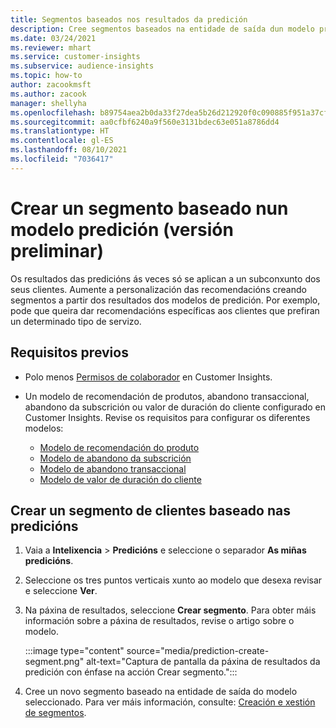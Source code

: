```yaml
---
title: Segmentos baseados nos resultados da predición
description: Cree segmentos baseados na entidade de saída dun modelo predición.
ms.date: 03/24/2021
ms.reviewer: mhart
ms.service: customer-insights
ms.subservice: audience-insights
ms.topic: how-to
author: zacookmsft
ms.author: zacook
manager: shellyha
ms.openlocfilehash: b89754aea2b0da33f27dea5b26d212920f0c090885f951a37cf42ff11c7b6e93
ms.sourcegitcommit: aa0cfbf6240a9f560e3131bdec63e051a8786dd4
ms.translationtype: HT
ms.contentlocale: gl-ES
ms.lasthandoff: 08/10/2021
ms.locfileid: "7036417"
---
```

# <a name="create-a-segment-based-on-a-prediction-model-preview"></a>Crear un segmento baseado nun modelo predición (versión preliminar)

Os resultados das predicións ás veces só se aplican a un subconxunto dos seus clientes. Aumente a personalización das recomendacións creando segmentos a partir dos resultados dos modelos de predición. Por exemplo, pode que queira dar recomendacións específicas aos clientes que prefiran un determinado tipo de servizo. 

## <a name="prerequisites"></a>Requisitos previos

- Polo menos [Permisos de colaborador](permissions.md) en Customer Insights.

- Un modelo de recomendación de produtos, abandono transaccional, abandono da subscrición ou valor de duración do cliente configurado en Customer Insights. Revise os requisitos para configurar os diferentes modelos:

  - [Modelo de recomendación do produto](predict-product-recommendation.md)
  - [Modelo de abandono da subscrición](predict-subscription-churn.md)
  - [Modelo de abandono transaccional](predict-transactional-churn.md)
  - [Modelo de valor de duración do cliente](predict-customer-lifetime-value.md)

## <a name="create-a-customer-segment-based-on-predictions"></a>Crear un segmento de clientes baseado nas predicións

1. Vaia a **Intelixencia** > **Predicións** e seleccione o separador **As miñas predicións**.

1. Seleccione os tres puntos verticais xunto ao modelo que desexa revisar e seleccione **Ver**.

1. Na páxina de resultados, seleccione **Crear segmento**. Para obter máis información sobre a páxina de resultados, revise o artigo sobre o modelo.

   :::image type="content" source="media/prediction-create-segment.png" alt-text="Captura de pantalla da páxina de resultados da predición con énfase na acción Crear segmento.":::

1. Cree un novo segmento baseado na entidade de saída do modelo seleccionado. Para ver máis información, consulte: [Creación e xestión de segmentos](segments.md).
